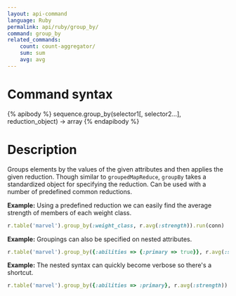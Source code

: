 ```yaml
---
layout: api-command 
language: Ruby
permalink: api/ruby/group_by/
command: group_by 
related_commands:
    count: count-aggregator/
    sum: sum
    avg: avg
---
```


# Command syntax #

{% apibody %}
sequence.group_by(selector1[, selector2...], reduction_object) &rarr; array
{% endapibody %}

# Description #

Groups elements by the values of the given attributes and then applies the given
reduction. Though similar to `groupedMapReduce`, `groupBy` takes a standardized object
for specifying the reduction. Can be used with a number of predefined common reductions.


__Example:__ Using a predefined reduction we can easily find the average strength of members of each weight class.

```rb
r.table('marvel').group_by(:weight_class, r.avg(:strength)).run(conn)
```


__Example:__ Groupings can also be specified on nested attributes.

```rb
r.table('marvel').group_by({:abilities => {:primary => true}}, r.avg(:strength)).run(conn)
```


__Example:__ The nested syntax can quickly become verbose so there's a shortcut.

```rb
r.table('marvel').group_by({:abilities => :primary}, r.avg(:strength)).run(conn)
```

